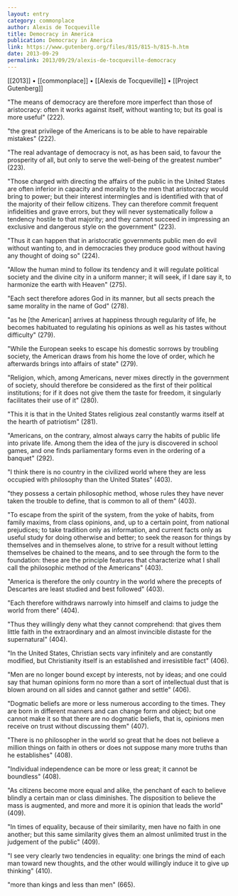 ```yaml
---
layout: entry
category: commonplace
author: Alexis de Tocqueville
title: Democracy in America
publication: Democracy in America
link: https://www.gutenberg.org/files/815/815-h/815-h.htm
date: 2013-09-29
permalink: 2013/09/29/alexis-de-tocqueville-democracy
---
```


[[2013]] • [[commonplace]] • [[Alexis de Tocqueville]] • [[Project Gutenberg]]

"The means of democracy are therefore more imperfect than those of aristocracy: often it works against itself, without wanting to; but its goal is more useful" (222).


"the great privilege of the Americans is to be able to have repairable mistakes" (222).


"The real advantage of democracy is not, as has been said, to favour the prosperity of all, but only to serve the well-being of the greatest number" (223).


"Those charged with directing the affairs of the public in the United States are often inferior in capacity and morality to the men that aristocracy would bring to power; but their interest intermingles and is identified with that of the majority of their fellow citizens. They can therefore commit frequent infidelities and grave errors, but they will never systematically follow a tendency hostile to that majority; and they cannot succeed in impressing an exclusive and dangerous style on the government" (223).


"Thus it can happen that in aristocratic governments public men do evil without wanting to, and in democracies they produce good without having any thought of doing so" (224).


"Allow the human mind to follow its tendency and it will regulate political society and the divine city in a uniform manner; it will seek, if I dare say it, to harmonize the earth with Heaven" (275).


"Each sect therefore adores God in its manner, but all sects preach the same morality in the name of God" (278).


"as he [the American] arrives at happiness through regularity of life, he becomes habituated to regulating his opinions as well as his tastes without difficulty" (279).


"While the European seeks to escape his domestic sorrows by troubling society, the American draws from his home the love of order, which he afterwards brings into affairs of state" (279).


"Religion, which, among Americans, never mixes directly in the government of society, should therefore be considered as the first of their political institutions; for if it does not give them the taste for freedom, it singularly facilitates their use of it" (280).


"This it is that in the United States religious zeal constantly warms itself at the hearth of patriotism" (281).


"Americans, on the contrary, almost always carry the habits of public life into private life. Among them the idea of the jury is discovered in school games, and one finds parliamentary forms even in the ordering of a banquet" (292).


"I think there is no country in the civilized world where they are less occupied with philosophy than the United States" (403).


"they possess a certain philosophic method, whose rules they have never taken the trouble to define, that is common to all of them" (403).


"To escape from the spirit of the system, from the yoke of habits, from family maxims, from class opinions, and, up to a certain point, from national prejudices; to take tradition only as information, and current facts only as useful study for doing otherwise and better; to seek the reason for things by themselves and in themselves alone, to strive for a result without letting themselves be chained to the means, and to see through the form to the foundation: these are the principle features that characterize what I shall call the philosophic method of the Americans" (403).


"America is therefore the only country in the world where the precepts of Descartes are least studied and best followed" (403).


"Each therefore withdraws narrowly into himself and claims to judge the world from there" (404).


"Thus they willingly deny what they cannot comprehend: that gives them little faith in the extraordinary and an almost invincible distaste for the supernatural" (404).


"In the United States, Christian sects vary infinitely and are constantly modified, but Christianity itself is an established and irresistible fact" (406).


"Men are no longer bound except by interests, not by ideas; and one could say that human opinions form no more than a sort of intellectual dust that is blown around on all sides and cannot gather and settle" (406).


"Dogmatic beliefs are more or less numerous according to the times. They are born in different manners and can change form and object; but one cannot make it so that there are no dogmatic beliefs, that is, opinions men receive on trust without discussing them" (407).


"There is no philosopher in the world so great that he does not believe a million things on faith in others or does not suppose many more truths than he establishes" (408).


"Individual independence can be more or less great; it cannot be boundless" (408).


"As citizens become more equal and alike, the penchant of each to believe blindly a certain man or class diminishes. The disposition to believe the mass is augmented, and more and more it is opinion that leads the world" (409).


"In times of equality, because of their similarity, men have no faith in one another; but this same similarity gives them an almost unlimited trust in the judgement of the public" (409).


"I see very clearly two tendencies in equality: one brings the mind of each man toward new thoughts, and the other would willingly induce it to give up thinking" (410).

"more than kings and less than men" (665).
